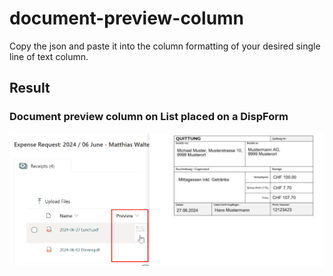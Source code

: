 # document-preview-column
Copy the json and paste it into the column formatting of your desired single line of text column.

## Result
### Document preview column on List placed on a DispForm
![alt text](https://github.com/chris4skybow/SP-List-View-and-Column-Formatting-Samples/blob/main/column-formatting-samples/document-preview-column/assets/document_preview_column.png?raw=true)
